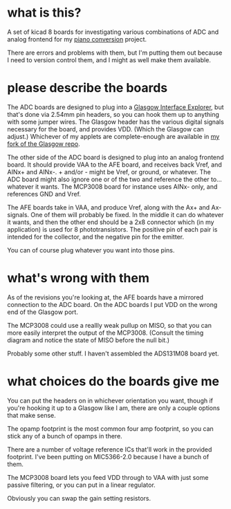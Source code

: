 # what is this?

A set of kicad 8 boards for investigating various combinations of ADC
and analog frontend for my [piano
conversion](https://github.com/jkominek/piano-conversion) project.

There are errors and problems with them, but I'm putting them out because
I need to version control them, and I might as well make them available.

# please describe the boards

The ADC boards are designed to plug into a [Glasgow Interface
Explorer](https://glasgow-embedded.org/latest/intro.html), but that's
done via 2.54mm pin headers, so you can hook them up to anything with
some jumper wires. The Glasgow header has the various digital signals
necessary for the board, and provides VDD. (Which the Glasgow can adjust.)
Whichever of my applets are complete-enough are available in
[my fork of the Glasgow repo](https://github.com/jkominek/glasgow).

The other side of the ADC board is designed to plug into an analog
frontend board. It should provide VAA to the AFE board, and receives
back Vref, and AINx+ and AINx-. + and/or - might be Vref, or ground,
or whatever. The ADC board might also ignore one or of the two and
reference the other to... whatever it wants. The MCP3008 board for
instance uses AINx- only, and references GND and Vref.

The AFE boards take in VAA, and produce Vref, along with the Ax+ and Ax-
signals. One of them will probably be fixed. In the middle it can do
whatever it wants, and then the other end should be a 2x8 connector
which (in my application) is used for 8 phototransistors. The positive
pin of each pair is intended for the collector, and the negative pin
for the emitter.

You can of course plug whatever you want into those pins.

# what's wrong with them

As of the revisions you're looking at, the AFE boards have a mirrored
connection to the ADC board. On the ADC boards I put VDD on the wrong
end of the Glasgow port.

The MCP3008 could use a reallly weak pullup on MISO, so that you can
more easily interpret the output of the MCP3008. (Consult the timing
diagram and notice the state of MISO before the null bit.)

Probably some other stuff. I haven't assembled the ADS131M08 board yet.

# what choices do the boards give me

You can put the headers on in whichever orientation you want, though if
you're hooking it up to a Glasgow like I am, there are only a couple
options that make sense.

The opamp footprint is the most common four amp footprint, so you can
stick any of a bunch of opamps in there.

There are a number of voltage reference ICs that'll work in the provided
footprint. I've been putting on MIC5366-2.0 because I have a bunch of
them.

The MCP3008 board lets you feed VDD through to VAA with just some passive
filtering, or you can put in a linear regulator.

Obviously you can swap the gain setting resistors.